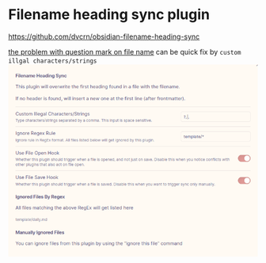 # Filename heading sync plugin

https://github.com/dvcrn/obsidian-filename-heading-sync

[the problem with question mark on file name](the%20problem%20with%20question%20mark%20on%20file%20name.md) can be quick fix by `custom illgal characters/strings`
![](filename%20heading%20sync%20setting.png)